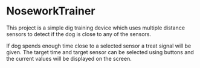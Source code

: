 # NoseworkTrainer
This project is a simple dig training device which uses multiple distance sensors to detect if the dog is close to any of the sensors.

If dog spends enough time close to a selected sensor a treat signal will be given. The target time and target sensor can be selected using buttons and the current values will be displayed on the screen.
